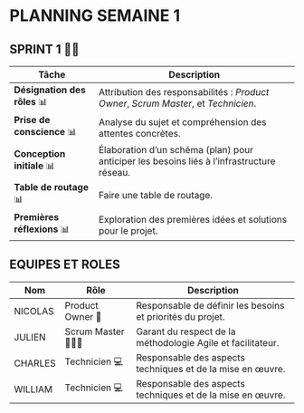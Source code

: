 # PLANNING SEMAINE 1

## SPRINT 1 🏃‍♂️

| **Tâche**                     | **Description**                                                                                   |
|-------------------------------|---------------------------------------------------------------------------------------------------|
| **Désignation des rôles** 📊    | Attribution des responsabilités : *Product Owner*, *Scrum Master*, et *Technicien*.                                       |
| **Prise de conscience** 📊      | Analyse du sujet et compréhension des attentes concrètes.         |
| **Conception initiale** 📊      | Élaboration d’un schéma (plan) pour anticiper les besoins liés à l’infrastructure réseau.        |
| **Table de routage** 📊     | Faire une table de routage.                                    |
| **Premières réflexions** 📊     | Exploration des premières idées et solutions pour le projet.                                    |

## EQUIPES ET ROLES

| **Nom**          | **Rôle**          | **Description**                                     |
|-------------------|-------------------|-----------------------------------------------------|
| NICOLAS | Product Owner 🎯  | Responsable de définir les besoins et priorités du projet. |
| JULIEN | Scrum Master 🧑‍🤝‍🧑    | Garant du respect de la méthodologie Agile et facilitateur.|
| CHARLES | Technicien  💻    | Responsable des aspects techniques et de la mise en œuvre. |
| WILLIAM | Technicien 💻     | Responsable des aspects techniques et de la mise en œuvre. |

